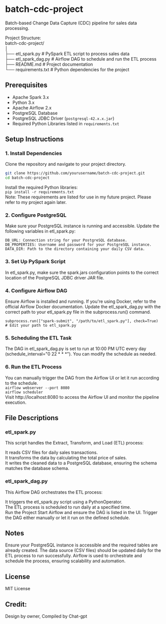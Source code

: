 # batch-cdc-project
Batch-based Change Data Capture (CDC) pipeline for sales data processing.  
  
Project Structure:  
batch-cdc-project/  
│  
├── etl_spark.py               # PySpark ETL script to process sales data  
├── etl_spark_dag.py           # Airflow DAG to schedule and run the ETL process  
├── README.md                  # Project documentation  
└── requirements.txt           # Python dependencies for the project  
  
## Prerequisites  
  
- Apache Spark 3.x  
- Python 3.x  
- Apache Airflow 2.x  
- PostgreSQL Database  
- PostgreSQL JDBC Driver (`postgresql-42.x.x.jar`)  
- Required Python Libraries listed in `requirements.txt`  

## Setup Instructions  

### 1. Install Dependencies  

Clone the repository and navigate to your project directory.  

```bash  
git clone https://github.com/yourusername/batch-cdc-project.git  
cd batch-cdc-project  
```  

Install the required Python libraries:  
```pip install -r requirements.txt```    
Note: These requirements are listed for use in my future project. Please refer to my project again later.  
  
### 2. Configure PostgreSQL  
Make sure your PostgreSQL instance is running and accessible. Update the following variables in etl_spark.py:  
  
```
DB_URL: Connection string for your PostgreSQL database.  
DB_PROPERTIES: Username and password for your PostgreSQL instance.  
DATA_DIR: Path to the directory containing your daily CSV data.  
```
    
### 3. Set Up PySpark Script  
In etl_spark.py, make sure the spark.jars configuration points to the correct location of the PostgreSQL JDBC driver JAR file.  
  
### 4. Configure Airflow DAG  
Ensure Airflow is installed and running. If you're using Docker, refer to the official Airflow Docker documentation. 
Update the etl_spark_dag.py with the correct path to your etl_spark.py file in the subprocess.run() command.  

```subprocess.run(["spark-submit", "/path/to/etl_spark.py"], check=True) # Edit your path to etl_spark.py ```  
  
### 5. Scheduling the ETL Task  
The DAG in etl_spark_dag.py is set to run at 10:00 PM UTC every day (schedule_interval="0 22 * * *"). You can modify the schedule as needed.  
  
### 6. Run the ETL Process  
You can manually trigger the DAG from the Airflow UI or let it run according to the schedule.  
```airflow webserver --port 8080```  
```airflow scheduler```  
Visit http://localhost:8080 to access the Airflow UI and monitor the pipeline execution.  
  
## File Descriptions  
### etl_spark.py  
This script handles the Extract, Transform, and Load (ETL) process:  
  
It reads CSV files for daily sales transactions.  
It transforms the data by calculating the total price of sales.  
It writes the cleaned data to a PostgreSQL database, ensuring the schema matches the database schema.  
  
### etl_spark_dag.py  
This Airflow DAG orchestrates the ETL process:  
  
It triggers the etl_spark.py script using a PythonOperator.  
The ETL process is scheduled to run daily at a specified time.  
Run the Project
Start Airflow and ensure the DAG is listed in the UI.
Trigger the DAG either manually or let it run on the defined schedule.

## Notes
Ensure your PostgreSQL instance is accessible and the required tables are already created.
The data source (CSV files) should be updated daily for the ETL process to run successfully.
Airflow is used to orchestrate and schedule the process, ensuring scalability and automation.
  
## License
MIT License  
  
## Credit:  
Design by owner, Compiled by Chat-gpt  

